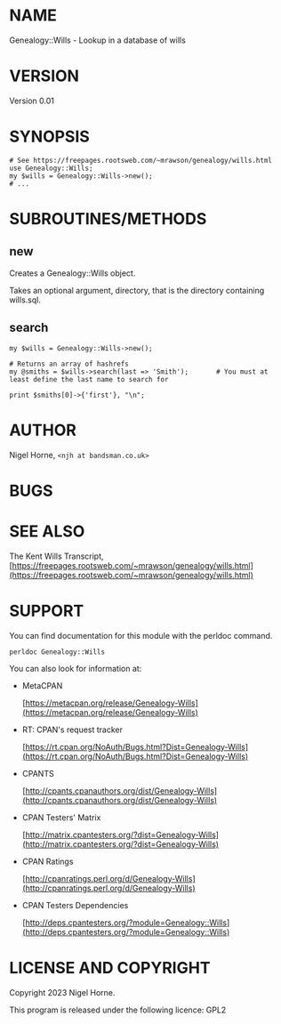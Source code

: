 # NAME

Genealogy::Wills - Lookup in a database of wills

# VERSION

Version 0.01

# SYNOPSIS

    # See https://freepages.rootsweb.com/~mrawson/genealogy/wills.html
    use Genealogy::Wills;
    my $wills = Genealogy::Wills->new();
    # ...

# SUBROUTINES/METHODS

## new

Creates a Genealogy::Wills object.

Takes an optional argument, directory, that is the directory containing wills.sql.

## search

    my $wills = Genealogy::Wills->new();

    # Returns an array of hashrefs
    my @smiths = $wills->search(last => 'Smith');       # You must at least define the last name to search for

    print $smiths[0]->{'first'}, "\n";

# AUTHOR

Nigel Horne, `<njh at bandsman.co.uk>`

# BUGS

# SEE ALSO

The Kent Wills Transcript, [https://freepages.rootsweb.com/~mrawson/genealogy/wills.html](https://freepages.rootsweb.com/~mrawson/genealogy/wills.html)

# SUPPORT

You can find documentation for this module with the perldoc command.

    perldoc Genealogy::Wills

You can also look for information at:

- MetaCPAN

    [https://metacpan.org/release/Genealogy-Wills](https://metacpan.org/release/Genealogy-Wills)

- RT: CPAN's request tracker

    [https://rt.cpan.org/NoAuth/Bugs.html?Dist=Genealogy-Wills](https://rt.cpan.org/NoAuth/Bugs.html?Dist=Genealogy-Wills)

- CPANTS

    [http://cpants.cpanauthors.org/dist/Genealogy-Wills](http://cpants.cpanauthors.org/dist/Genealogy-Wills)

- CPAN Testers' Matrix

    [http://matrix.cpantesters.org/?dist=Genealogy-Wills](http://matrix.cpantesters.org/?dist=Genealogy-Wills)

- CPAN Ratings

    [http://cpanratings.perl.org/d/Genealogy-Wills](http://cpanratings.perl.org/d/Genealogy-Wills)

- CPAN Testers Dependencies

    [http://deps.cpantesters.org/?module=Genealogy::Wills](http://deps.cpantesters.org/?module=Genealogy::Wills)

# LICENSE AND COPYRIGHT

Copyright 2023 Nigel Horne.

This program is released under the following licence: GPL2
